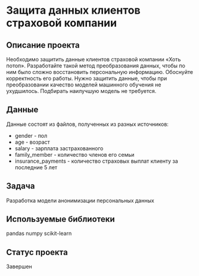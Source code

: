 # Защита данных клиентов страховой компании

## Описание проекта

Необходимо защитить данные клиентов страховой компании «Хоть потоп». Разработайте такой метод преобразования данных, чтобы по ним было сложно восстановить персональную информацию. Обоснуйте корректность его работы. Нужно защитить данные, чтобы при преобразовании качество моделей машинного обучения не ухудшилось. Подбирать наилучшую модель не требуется.

## Данные

Данные состоят из файлов, полученных из разных источников:
- gender - пол
- age - возраст 
- salary - зарплата застрахованного
- family_member - количество членов его семьи
- insurance_payments - количество страховых выплат клиенту за последние 5 лет

## Задача

Разработка модели анонимизации персональных данных 

## Используемые библиотеки
pandas numpy scikit-learn

## Статус проекта 
Завершен
